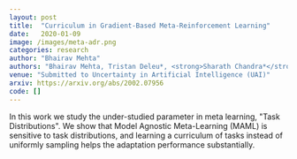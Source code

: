 ```yaml
---
layout: post
title:  "Curriculum in Gradient-Based Meta-Reinforcement Learning"
date:   2020-01-09
image: /images/meta-adr.png
categories: research
author: "Bhairav Mehta"
authors: "Bhairav Mehta, Tristan Deleu*, <strong>Sharath Chandra*</strong> Christopher Pal, Liam Paull "
venue: "Submitted to Uncertainty in Artificial Intelligence (UAI)"
arxiv: https://arxiv.org/abs/2002.07956
code: []
---
```

In this work we study the under-studied parameter in meta learning, "Task Distributions". We show that Model Agnostic Meta-Learning (MAML) is sensitive to task distributions, and learning a curriculum of tasks instead of uniformly sampling helps the adaptation performance substantially.
